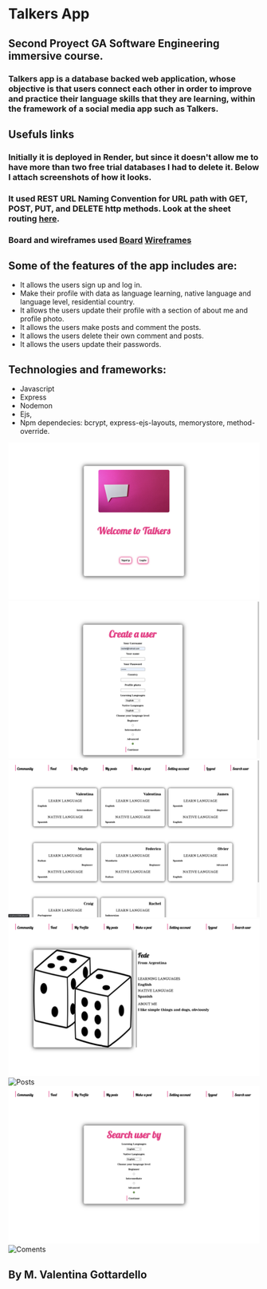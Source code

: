 # Talkers App

## Second Proyect GA Software Engineering immersive course. 

### Talkers app is a database backed web application, whose objective is that users connect each other in order to improve and practice their language skills that they are learning, within the framework of a social media app such as Talkers.

## Usefuls links
### Initially it is deployed in Render, but since it doesn't allow me to have more than two free trial databases I had to delete it. Below I attach screenshots of how it looks.
### It used REST URL Naming Convention for URL path with GET, POST, PUT, and DELETE http methods. Look at the sheet routing [here](https://docs.google.com/spreadsheets/d/1MeW2_r51WHHO92wOqDIr4oJeQmrz1-T17Wl2IMBUmqY/edit?usp=sharing).
### Board and wireframes used [Board](./public/images/board.png) [Wireframes](./public/images/wireframes.jpeg)

## Some of the features of the app includes are:

* It allows the users sign up and log in.
* Make their profile with data as language learning, native language and language level, residential country.
* It allows the users update their profile with a section of about me and profile photo.
* It allows the users make posts and comment the posts.
* It allows the users delete their own comment and posts. 
* It allows the users update their passwords. 

## Technologies and frameworks:

* Javascript 
* Express
* Nodemon 
* Ejs, 
* Npm dependecies: bcrypt, express-ejs-layouts, memorystore, method-override. 

![Home](./public/images/home.png)
![Sign Up](./public/images/signup.png)
![Community](./public/images/community.png)
![My profile](./public/images/myprofile.png)
![Posts](./public/images/posts.png)
![Search users](./public/images/search.png)
![Coments](./public/images/coments.png)


## By M. Valentina Gottardello
